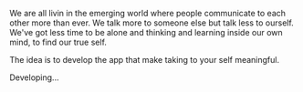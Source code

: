 We are all livin in the emerging world where people communicate to each other more than ever. We talk more to someone else but talk less to ourself. We've got less time to be alone and thinking and learning inside our own mind, to find our true self.

The idea is to develop the app that make taking to your self meaningful.

Developing...
